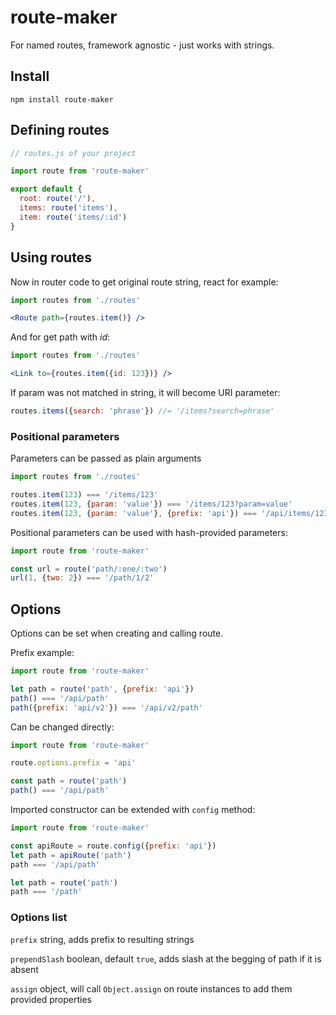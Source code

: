 # route-maker

For named routes, framework agnostic - just works with strings.

## Install
`npm install route-maker`

## Defining routes
```javascript
// routes.js of your project

import route from 'route-maker'

export default {
  root: route('/'),
  items: route('items'),
  item: route('items/:id')
}
```

## Using routes

Now in router code to get original route string, react for example:

```jsx
import routes from './routes'

<Route path={routes.item()} />
```

And for get path with *id*:

```jsx
import routes from './routes'

<Link to={routes.item({id: 123})} />
```

If param was not matched in string, it will become URI parameter:

```javascript
routes.items({search: 'phrase'}) //= '/items?search=phrase'
```

### Positional parameters

Parameters can be passed as plain arguments

```javascript
import routes from './routes'

routes.item(123) === '/items/123'
routes.item(123, {param: 'value'}) === '/items/123?param=value'
routes.item(123, {param: 'value'}, {prefix: 'api'}) === '/api/items/123?param=value'
```

Positional parameters can be used with hash-provided parameters:

```javascript
import route from 'route-maker'

const url = route('path/:one/:two')
url(1, {two: 2}) === '/path/1/2'
```

## Options

Options can be set when creating and calling route.

Prefix example:
```javascript
import route from 'route-maker'

let path = route('path', {prefix: 'api'})
path() === '/api/path'
path({prefix: 'api/v2'}) === '/api/v2/path'
```

Can be changed directly:

```javascript
import route from 'route-maker'

route.options.prefix = 'api'

const path = route('path')
path() === '/api/path'
```

Imported constructor can be extended with `config` method:

```javascript
import route from 'route-maker'

const apiRoute = route.config({prefix: 'api'})
let path = apiRoute('path')
path === '/api/path'

let path = route('path')
path === '/path'
```

### Options list

`prefix` string, adds prefix to resulting strings

`prependSlash` boolean, default `true`, adds slash at the begging of path if it is absent

`assign` object, will call `Object.assign` on route instances to add them provided properties
